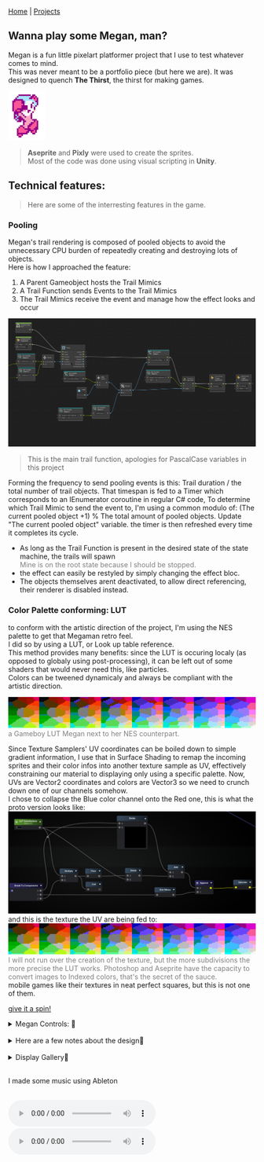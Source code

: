 [Home](index.md) | [Projects](Projects.md) 

## Wanna play some Megan, man?
Megan is a fun little pixelart platformer project that I use to test whatever comes to mind.  
This was never meant to be a portfolio piece (but here we are). It was designed to quench **The Thirst**, the thirst for making games.  

<a href="https://croquettelunchers.github.io/Megan/">
    <img src="Projects/Megan/Megan1.PNG" alt="Megan video game project" style="height: 100px; width: auto">
  </a>



> **Aseprite** and **Pixly** were used to create the sprites.  
> Most of the code was done using visual scripting in **Unity**.  

## Technical features:
> Here are some of the interresting features in the game.

### Pooling
Megan's trail rendering is composed of pooled objects to avoid the unnecessary CPU burden of repeatedly creating and destroying lots of objects.  
Here is how I approached the feature:
1. A Parent Gameobject hosts the Trail Mimics
2. A Trail Function sends Events to the Trail Mimics
3. The Trail Mimics receive the event and manage how the effect looks and occur 

<img src="Projects/Megan/TrailFunction.PNG" alt="the trail pool manager" style="height: auto; width: auto">  

> This is the main trail function, apologies for PascalCase variables in this project

Forming the frequency to send pooling events is this: Trail duration / the total number of trail objects.
That timespan is fed to a Timer which corresponds to an IEnumerator coroutine in regular C# code, 
To determine which Trail Mimic to send the event to, I'm using a common modulo of: (The current pooled object +1) % The total amount of pooled objects.
Update "The current pooled object" variable.
the timer is then refreshed every time it completes its cycle.


- As long as the Trail Function is present in the desired state of the state machine, the trails will spawn  
    <span style="color: gray;"> Mine is on the root state because I should be stopped.</span>
- the effect can easily be restyled by simply changing the effect bloc. 
- The objects themselves arent deactivated, to allow direct referencing, their renderer is disabled instead.

### Color Palette conforming: LUT
to conform with the artistic direction of the project, I'm using the NES palette to get that Megaman retro feel.  
I did so by using a LUT, or Look up table reference.  
This method provides many benefits: since the LUT is occuring localy (as opposed to globaly using post-processing), it can be left out of some shaders that would never need this, like particles.  
Colors can be tweened dynamicaly and always be compliant with the artistic direction.  

<img src="Projects/Megan/NesLUTCompact2.png" alt="NesLUT" style="height: auto; width: auto">  
<span style="color: gray;"> a Gameboy LUT Megan next to her NES counterpart.</span>

Since Texture Samplers' UV coordinates can be boiled down to simple gradient information, I use that in Surface Shading to remap the incoming sprites and their color infos into another texture sample as UV, effectively constraining our material to displaying only using a specific palette.
Now, UVs are Vector2 coordinates and colors are Vector3 so we need to crunch down one of our channels somehow.  
I chose to collapse the Blue color channel onto the Red one, this is what the proto version looks like:   
<img src="Projects/Megan/LUTFunction.PNG" alt="LutFunction" style="height: auto; width: auto">  
and this is the texture the UV are being fed to:  
<img src="Projects/Megan/NesLUTCompact2.png" alt="NesLUT" style="height: auto; width: auto">  
<span style="color: gray;"> I will not run over the creation of the texture, but the more subdivisions the more precise the LUT works. Photoshop and Aseprite have the capacity to convert images to Indexed colors, that's the secret of the sauce. </span>  
mobile games like their textures in neat perfect squares, but this is not one of them.  




[give it a spin!](https://croquettelunchers.github.io/Megan/)  


<details>
  <summary>Megan Controls: 🔽</summary>

| Action | Info | Keyboard Controls | Controller Controls |
|--------|------|-------------------|---------------------|
| Movement | | | |
| Jump | | Space | South Button |
| Walk | | A or D | Left, Right |
| Crouch | | S | Down |
| Slide | | S + Space | Down + South Button |
| Sprint | | Row 1B | Row 1C |
| Cling to walls | Touch a wall while falling | Row 2B | Row 2C |
| Actions | | | |
| Shoot charged shots | Charged shots only for now, maybe, who knows? | Press and hold Q or K, then release | Press and hold Button West, then release |
| Grab (or rip) | Nearby things in front or under her | Q or K | Button West |
| Throw | Or drop things when grounded | Q or K | Button West |
| Smash held items | Press repeatedly to pump up a smash to insane proportions while airborne | Q or K | Button West |
| Poyo Transform! | Turn her friend Poyo the flying bird into a soccer ball | O | R2 |
| Kick | Kick soccer balls straight, with a curve and dragon-kick 'em in the air | J | L1 |
| Dribble the ball | Reacts to jumps and slides | | |
| Hack | Hack into some larger enemies and Consoles to take control of them by standing on top of them | | |
| Stop hacking | Stop hacking by jumping out | Space | Button South |
| Switch to V | Change character | Right Shift | |

</details>

 <br/>

<details>
 <summary>Here are a few notes about the design🔽</summary>
    <br/>
- I'm challenging myself to avoid direct double jumps and walljumps. Please bear with me.<br/>  
- The Charged Shot is intentionnaly constrained in favor of environmental weaponry.<br/>
- There is a lot of feedback on most actions, landing lag, knockback on the charged shot and punches, are features used to convey weight.<br/>
- grace time when grabbing objects while airborne is a crucial detail to make the feature fun.<br/>

</details>  

 <br/>

<details>
 <summary>Display Gallery🔽</summary>
<div style="display: flex-wrap: wrap;gap: 20px;">
    <video controls width="580" style="display: block; margin: 0 auto;">
  <source src="Projects/Megan/MeganSprints.mp4" type="video/mp4"> 
</video>
Megan Sprints
    <video controls width="580" style="display: block; margin: 0 auto;">
  <source src="Projects/Megan/MeganSlides.mp4" type="video/mp4">
</video>
Megan Slides
    <video controls width="580" style="display: block; margin: 0 auto;">
  <source src="Projects/Megan/MeganGrabs.mp4" type="video/mp4">
</video>
Megan Grabs
    <video controls width="580" style="display: block; margin: 0 auto;">
  <source src="Projects/Megan/MeganThrows.mp4" type="video/mp4">
</video>
Megan Throws
    <video controls width="580" style="display: block; margin: 0 auto;">
  <source src="Projects/Megan/MeganScandalousSmash.mp4" type="video/mp4">
</video>
Scandalous Smashes
    <video controls width="580" style="display: block; margin: 0 auto;">
  <source src="Projects/Megan/MeganRepeatedJumps.mp4" type="video/mp4">
</video>
Smash-a-jumping
    <video controls width="580" style="display: block; margin: 0 auto;">
  <source src="Projects/Megan/MeganRipsAndHacks.mp4" type="video/mp4">
</video>
Megan Rips and Hacks
    <video controls width="580" style="display: block; margin: 0 auto;">
  <source src="Projects/Megan/MeganHardcoreDeathnimation.mp4" type="video/mp4">
</video>
Megan hardcore death animation
    <video controls width="580" style="display: block; margin: 0 auto;">
  <source src="Projects/Megan/MeganFisticuffs.mp4" type="video/mp4">
</video>
Megan Fisticuffs
    <video controls width="580" style="display: block; margin: 0 auto;">
  <source src="Projects/Megan/MeganFisticuffRandomness.mp4" type="video/mp4">
</video>
Megan Fisticuff Randomness
    <video controls width="580" style="display: block; margin: 0 auto;">
  <source src="Projects/Megan/MeganSoccer.mp4" type="video/mp4">
</video>
Megan Soccer
</div>
</details>  

<br/>
 
I made some music using Ableton
 
<br/>
 
<audio controls>
  <source src="Projects/Megan/MegamanCharacterSelectScreen3.wav" type="audio/wav">
    PS1-Style
</audio>
<audio controls>
  <source src="Projects/Megan/CharacterSelect.mp3" type="audio/mpeg">
    NES-Style
</audio>

